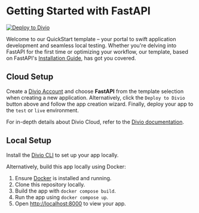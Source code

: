 # Getting Started with FastAPI

[![Deploy to Divio](https://docs.divio.com/deploy-to-divio.svg)](https://control.divio.com/app/new/?template_url=https://github.com/divio/getting-started-with-fastapi/archive/refs/heads/main.zip)

Welcome to our QuickStart template – your portal to swift application development and seamless local testing. Whether you're delving into FastAPI for the first time or optimizing your workflow, our template, based on FastAPI's [Installation Guide](https://fastapi.tiangolo.com/#installation), has got you covered.

## Cloud Setup

Create a [Divio Account](https://control.divio.com/) and choose **FastAPI** from the template selection when creating a new application. Alternatively, click the `Deploy to Divio` button above and follow the app creation wizard. Finally, deploy your app to the `test` or `live` environment.

For in-depth details about Divio Cloud, refer to the [Divio documentation](https://docs.divio.com/introduction/).

## Local Setup

Install the [Divio CLI](https://github.com/divio/divio-cli) to set up your app locally.

Alternatively, build this app locally using Docker:

1. Ensure [Docker](https://docs.docker.com/get-docker/) is installed and running.
2. Clone this repository locally.
3. Build the app with `docker compose build`.
4. Run the app using `docker compose up`.
5. Open [http://localhost:8000]() to view your app.
